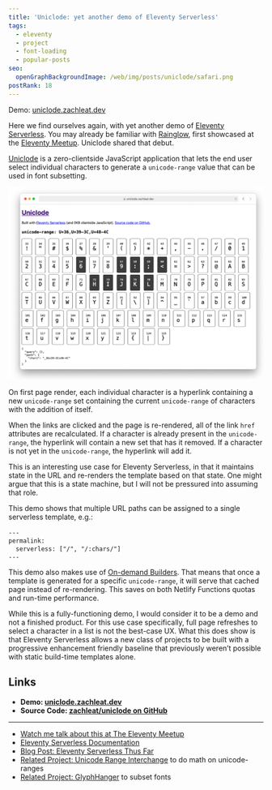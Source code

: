 ```yaml
---
title: 'Uniclode: yet another demo of Eleventy Serverless'
tags:
  - eleventy
  - project
  - font-loading
  - popular-posts
seo:
  openGraphBackgroundImage: /web/img/posts/uniclode/safari.png
postRank: 18
---
```


<div class="primarylink">Demo: <a href="https://uniclode.zachleat.dev/">uniclode.zachleat.dev</a></div>

Here we find ourselves again, with yet another demo of [Eleventy Serverless](https://www.11ty.dev/docs/plugins/serverless/). You may already be familiar with [Rainglow](https://rainglow.zachleat.dev/), first showcased at the [Eleventy Meetup](https://www.11tymeetup.dev/). Uniclode shared that debut.

[Uniclode](https://uniclode.zachleat.dev/) is a zero-clientside JavaScript application that lets the end user select individual characters to generate a `unicode-range` value that can be used in font subsetting.

<img src="/web/img/posts/uniclode/safari.png" loading="lazy" decoding="async" alt="A screenshot of uniclode.zachleat.dev" class="primary">

On first page render, each individual character is a hyperlink containing a new `unicode-range` set containing the current `unicode-range` of characters with the addition of itself.

When the links are clicked and the page is re-rendered, all of the link `href` attributes are recalculated. If a character is already present in the `unicode-range`, the hyperlink will contain a new set that has it removed. If a character is not yet in the `unicode-range`, the hyperlink will add it.

This is an interesting use case for Eleventy Serverless, in that it maintains state in the URL and re-renders the template based on that state. One might argue that this is a state machine, but I will not be pressured into assuming that role.

This demo shows that multiple URL paths can be assigned to a single serverless template, e.g.:

```
---
permalink:
  serverless: ["/", "/:chars/"]
---
```

This demo also makes use of [On-demand Builders](https://docs.netlify.com/configure-builds/on-demand-builders/). That means that once a template is generated for a specific `unicode-range`, it will serve that cached page instead of re-rendering. This saves on both Netlify Functions quotas and run-time performance.

While this is a fully-functioning demo, I would consider it to be a demo and not a finished product. For this use case specifically, full page refreshes to select a character in a list is not the best-case UX. What this does show is that Eleventy Serverless allows a new class of projects to be built with a progressive enhancement friendly baseline that previously weren’t possible with static build-time templates alone.

## Links

* **Demo: [uniclode.zachleat.dev](https://uniclode.zachleat.dev/)**
* **Source Code: [zachleat/uniclode on GitHub](https://github.com/zachleat/uniclode)**

---

* [Watch me talk about this at The Eleventy Meetup](/web/eleventy-meetup/)
* [Eleventy Serverless Documentation](https://www.11ty.dev/docs/plugins/serverless/)
* [Blog Post: Eleventy Serverless Thus Far](/web/eleventy-serverless-timeline/)
* [Related Project: Unicode Range Interchange](/web/unicode-range-interchange/) to do math on unicode-ranges
* [Related Project: GlyphHanger](/web/glyphhanger/) to subset fonts

